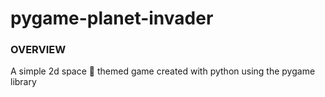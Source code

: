 # pygame-planet-invader
### OVERVIEW
A simple 2d space 🌌 themed game created with python using the pygame library
